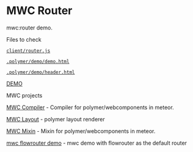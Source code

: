 # MWC Router

mwc:router demo.

Files to check

[`client/router.js`](https://github.com/meteorwebcomponents/demo-router/blob/master/client/router.js)

[`.polymer/demo/demo.html`](https://github.com/meteorwebcomponents/demo-router/blob/master/.polymer/demo/demo.html)

[`.polymer/demo/header.html`](https://github.com/meteorwebcomponents/demo-router/blob/master/.polymer/demo/header.html)

<a href="http://mwc-router.meteor.com" target="_blank">DEMO</a>


MWC projects

[MWC Compiler](https://github.com/meteorwebcomponents/compiler) - Compiler for polymer/webcomponents in meteor.

[MWC Layout](https://github.com/meteorwebcomponents/layout) - polymer layout renderer

[MWC Mixin](https://github.com/meteorwebcomponents/mixin) - Mixin for polymer/webcomponents in meteor.

[mwc flowrouter demo](https://github.com/meteorwebcomponents/demo-flowrouter) - mwc demo with flowrouter as the default router

